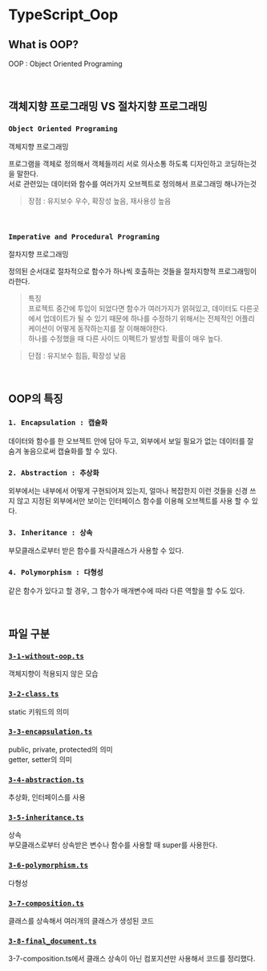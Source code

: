 # TypeScript_Oop

## What is OOP?

OOP : Object Oriented Programing

<br/>

## 객체지향 프로그래밍 VS 절차지향 프로그래밍

### `Object Oriented Programing`

객체지향 프로그래밍

프로그램을 객체로 정의해서 객체들끼리 서로 의사소통 하도록 디자인하고 코딩하는것을 말한다.  
서로 관련있는 데이터와 함수를 여러가지 오브젝트로 정의해서 프로그래밍 해나가는것

> 장점 : 유지보수 우수, 확장성 높음, 재사용성 높음

<br/>

### `Imperative and Procedural Programing`

절차지향 프로그래밍

정의된 순서대로 절차적으로 함수가 하나씩 호출하는 것들을 절차지향적 프로그래밍이라한다.

> 특징  
> 프로젝트 중간에 투입이 되었다면 함수가 여러가지가 얽혀있고, 데이터도 다른곳에서 업데이트가 될 수 있기 때문에 하나를 수정하기 위해서는 전체적인 어플리케이션이 어떻게 동작하는지를 잘 이해해야한다.  
> 하나를 수정했을 때 다른 사이드 이펙트가 발생할 확률이 매우 높다.

> 단점 : 유지보수 힘듬, 확장성 낮음

<br/>

## OOP의 특징

### `1. Encapsulation : 캡슐화`

데이터와 함수를 한 오브젝트 안에 담아 두고, 외부에서 보일 필요가 없는 데이터를 잘 숨겨 놓음으로써 캡슐화를 할 수 있다.

### `2. Abstraction : 추상화`

외부에서는 내부에서 어떻게 구현되어져 있는지, 얼마나 복잡한지 이런 것들을 신경 쓰지 않고 지정된 외부에서만 보이는 인터페이스 함수를 이용해 오브젝트를 사용 할 수 있다.

### `3. Inheritance : 상속`

부모클래스로부터 받은 함수를 자식클래스가 사용할 수 있다.

### `4. Polymorphism : 다형성`

같은 함수가 있다고 할 경우, 그 함수가 매개변수에 따라 다른 역할을 할 수도 있다.

<br/>

## 파일 구분

### [`3-1-without-oop.ts`](./3-1-without-oop.ts)

객체지향이 적용되지 않은 모습

### [`3-2-class.ts`](./3-2-class.ts)

static 키워드의 의미

### [`3-3-encapsulation.ts`](./3-3-encapsulation.ts)

public, private, protected의 의미  
getter, setter의 의미

### [`3-4-abstraction.ts`](./3-4-abstraction.ts)

추상화, 인터페이스를 사용

### [`3-5-inheritance.ts`](./3-5-inheritance.ts)

상속  
부모클래스로부터 상속받은 변수나 함수를 사용할 때 super를 사용한다.

### [`3-6-polymorphism.ts`](./3-6-polymorphism.ts)

다형성

### [`3-7-composition.ts`](./3-7-composition.ts)

클래스를 상속해서 여러개의 클래스가 생성된 코드

### [`3-8-final_document.ts`](./3-8-final_document.ts)

3-7-composition.ts에서 클래스 상속이 아닌 컴포지션만 사용해서 코드를 정리했다.
